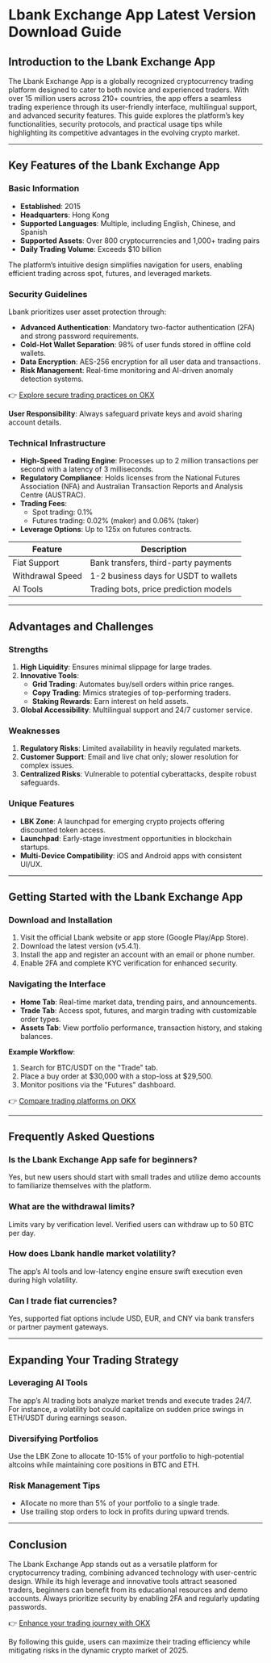 # Lbank Exchange App Latest Version Download Guide  

## Introduction to the Lbank Exchange App  

The Lbank Exchange App is a globally recognized cryptocurrency trading platform designed to cater to both novice and experienced traders. With over 15 million users across 210+ countries, the app offers a seamless trading experience through its user-friendly interface, multilingual support, and advanced security features. This guide explores the platform’s key functionalities, security protocols, and practical usage tips while highlighting its competitive advantages in the evolving crypto market.  

---

## Key Features of the Lbank Exchange App  

### Basic Information  
- **Established**: 2015  
- **Headquarters**: Hong Kong  
- **Supported Languages**: Multiple, including English, Chinese, and Spanish  
- **Supported Assets**: Over 800 cryptocurrencies and 1,000+ trading pairs  
- **Daily Trading Volume**: Exceeds $10 billion  

The platform’s intuitive design simplifies navigation for users, enabling efficient trading across spot, futures, and leveraged markets.  

### Security Guidelines  
Lbank prioritizes user asset protection through:  
- **Advanced Authentication**: Mandatory two-factor authentication (2FA) and strong password requirements.  
- **Cold-Hot Wallet Separation**: 98% of user funds stored in offline cold wallets.  
- **Data Encryption**: AES-256 encryption for all user data and transactions.  
- **Risk Management**: Real-time monitoring and AI-driven anomaly detection systems.  

👉 [Explore secure trading practices on OKX](https://bit.ly/okx-bonus)  

**User Responsibility**: Always safeguard private keys and avoid sharing account details.  

### Technical Infrastructure  
- **High-Speed Trading Engine**: Processes up to 2 million transactions per second with a latency of 3 milliseconds.  
- **Regulatory Compliance**: Holds licenses from the National Futures Association (NFA) and Australian Transaction Reports and Analysis Centre (AUSTRAC).  
- **Trading Fees**:  
  - Spot trading: 0.1%  
  - Futures trading: 0.02% (maker) and 0.06% (taker)  
- **Leverage Options**: Up to 125x on futures contracts.  

| Feature                | Description                          |  
|------------------------|--------------------------------------|  
| Fiat Support           | Bank transfers, third-party payments |  
| Withdrawal Speed       | 1-2 business days for USDT to wallets|  
| AI Tools               | Trading bots, price prediction models|  

---

## Advantages and Challenges  

### Strengths  
1. **High Liquidity**: Ensures minimal slippage for large trades.  
2. **Innovative Tools**:  
   - **Grid Trading**: Automates buy/sell orders within price ranges.  
   - **Copy Trading**: Mimics strategies of top-performing traders.  
   - **Staking Rewards**: Earn interest on held assets.  
3. **Global Accessibility**: Multilingual support and 24/7 customer service.  

### Weaknesses  
1. **Regulatory Risks**: Limited availability in heavily regulated markets.  
2. **Customer Support**: Email and live chat only; slower resolution for complex issues.  
3. **Centralized Risks**: Vulnerable to potential cyberattacks, despite robust safeguards.  

### Unique Features  
- **LBK Zone**: A launchpad for emerging crypto projects offering discounted token access.  
- **Launchpad**: Early-stage investment opportunities in blockchain startups.  
- **Multi-Device Compatibility**: iOS and Android apps with consistent UI/UX.  

---

## Getting Started with the Lbank Exchange App  

### Download and Installation  
1. Visit the official Lbank website or app store (Google Play/App Store).  
2. Download the latest version (v5.4.1).  
3. Install the app and register an account with an email or phone number.  
4. Enable 2FA and complete KYC verification for enhanced security.  

### Navigating the Interface  
- **Home Tab**: Real-time market data, trending pairs, and announcements.  
- **Trade Tab**: Access spot, futures, and margin trading with customizable order types.  
- **Assets Tab**: View portfolio performance, transaction history, and staking balances.  

**Example Workflow**:  
1. Search for BTC/USDT on the "Trade" tab.  
2. Place a buy order at $30,000 with a stop-loss at $29,500.  
3. Monitor positions via the "Futures" dashboard.  

👉 [Compare trading platforms on OKX](https://bit.ly/okx-bonus)  

---

## Frequently Asked Questions  

### Is the Lbank Exchange App safe for beginners?  
Yes, but new users should start with small trades and utilize demo accounts to familiarize themselves with the platform.  

### What are the withdrawal limits?  
Limits vary by verification level. Verified users can withdraw up to 50 BTC per day.  

### How does Lbank handle market volatility?  
The app’s AI tools and low-latency engine ensure swift execution even during high volatility.  

### Can I trade fiat currencies?  
Yes, supported fiat options include USD, EUR, and CNY via bank transfers or partner payment gateways.  

---

## Expanding Your Trading Strategy  

### Leveraging AI Tools  
The app’s AI trading bots analyze market trends and execute trades 24/7. For instance, a volatility bot could capitalize on sudden price swings in ETH/USDT during earnings season.  

### Diversifying Portfolios  
Use the LBK Zone to allocate 10-15% of your portfolio to high-potential altcoins while maintaining core positions in BTC and ETH.  

### Risk Management Tips  
- Allocate no more than 5% of your portfolio to a single trade.  
- Use trailing stop orders to lock in profits during upward trends.  

---

## Conclusion  

The Lbank Exchange App stands out as a versatile platform for cryptocurrency trading, combining advanced technology with user-centric design. While its high leverage and innovative tools attract seasoned traders, beginners can benefit from its educational resources and demo accounts. Always prioritize security by enabling 2FA and regularly updating passwords.  

👉 [Enhance your trading journey with OKX](https://bit.ly/okx-bonus)  

By following this guide, users can maximize their trading efficiency while mitigating risks in the dynamic crypto market of 2025.